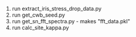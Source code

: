 1) run extract_iris_stress_drop_data.py
2) run get_cwb_seed.py
3) run get_sn_fft_spectra.py - makes "fft_data.pkl"
4) run calc_site_kappa.py